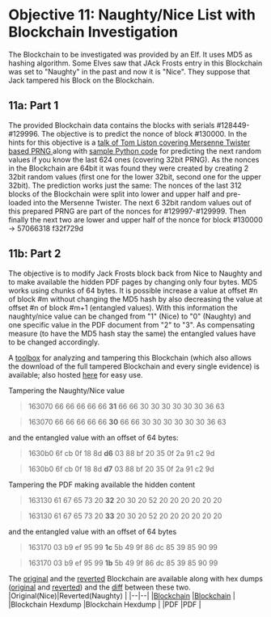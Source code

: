 # Objective 11: Naughty/Nice List with Blockchain Investigation

The Blockchain to be investigated was provided by an Elf.
It uses MD5 as hashing algorithm. Some Elves saw that JAck Frosts entry in this Blockchain was set to "Naughty" in the past and now it is "Nice". They suppose that Jack tampered his Block on the Blockchain.


## 11a: Part 1
The provided Blockchain data contains the blocks with serials #128449-#129996. The objective is to predict the nonce of block #130000.
In the hints for this objective is a [talk of Tom Liston covering Mersenne Twister based PRNG ](https://www.youtube.com/watch?v=Jo5Nlbqd-Vg) along with [sample Python code](https://github.com/tliston/mt19937) for predicting the next random values if you know the last 624 ones (covering 32bit PRNG).
As the nonces in the Blockchain are 64bit it was found they were created by creating 2 32bit random values (first one for the lower 32bit, second one for the upper 32bit).
The prediction works just the same: The nonces of the last 312 blocks of the Blockchain were split into lower and upper half and pre-loaded into the Mersenne Twister.
The next 6 32bit random values out of this prepared PRNG are part of the nonces for #129997-#129999.
Then finally the next two are lower and upper half of the nonce for block #130000 -> 57066318 f32f729d


## 11b: Part 2

The objective is to modify Jack Frosts block back from Nice to Naughty and to make available the hidden PDF pages by changing only four bytes.
MD5 works using chunks of 64 bytes. It is possible increase a value at offset #n of block #m without changing the MD5 hash by also decreasing the value at offset #n of block #m+1 (entangled values).
With this information the naughty/nice value can be changed from "1" (Nice) to "0" (Naughty) and one specific value in the PDF document from "2" to "3".
As compensating measure (to have the MD5 hash stay the same) the entangled values have to be changed accordingly.

A [toolbox](https://github.com/joergschwarzwaelder/hhc2020/blob/master/Objective-11/Frostys-Toolbox.html) for analyzing and tampering this Blockchain (which also allows the download of the full tampered Blockchain and every single evidence) is available; also hosted [here](https://joergschwarzwaelder.github.io/d93ad9aa555b3b01a32fb0d102509bae8f3080072892b667298c089c0baa1244/Objective11/Frostys-Toolbox.html) for easy use.

Tampering the Naughty/Nice value
> 163070 66 66 66 66 66 **31** 66 66 30 30 30 30 30 30 36 63

> 163070 66 66 66 66 66 **30** 66 66 30 30 30 30 30 30 36 63

and the entangled value with an offset of 64 bytes:
> 1630b0 6f cb 0f 18 8d **d6** 03 88 bf 20 35 0f 2a 91 c2 9d

> 1630b0 6f cb 0f 18 8d **d7** 03 88 bf 20 35 0f 2a 91 c2 9d

Tampering the PDF making available the hidden content
> 163130 61 67 65 73 20 **32** 20 30 20 52 20 20 20 20 20 20

> 163130 61 67 65 73 20 **33** 20 30 20 52 20 20 20 20 20 20

and the entangled value with an offset of 64 bytes
> 163170 03 b9 ef 95 99 **1c** 5b 49 9f 86 dc 85 39 85 90 99

> 163170 03 b9 ef 95 99 **1b** 5b 49 9f 86 dc 85 39 85 90 99

The [original](https://github.com/joergschwarzwaelder/hhc2020/blob/master/Objective-11/blockchain.dat) and the [reverted](https://github.com/joergschwarzwaelder/hhc2020/blob/master/Objective-11/blockchain-back-to-original.dat) Blockchain are available along with hex dumps ([original](https://github.com/joergschwarzwaelder/hhc2020/blob/master/Objective-11/blockchain.dump) and [reverted](https://github.com/joergschwarzwaelder/hhc2020/blob/master/Objective-11/blockchain-back-to-original.dump)) and the [diff](https://github.com/joergschwarzwaelder/hhc2020/blob/master/Objective-11/blockchain-naughty-nice-diff.dump) between these two.
|Original(Nice)|Reverted(Naughty)  |
|--|--|
|[Blockchain](https://github.com/joergschwarzwaelder/hhc2020/blob/master/Objective-11/blockchain.dat)  |[Blockchain](https://github.com/joergschwarzwaelder/hhc2020/blob/master/Objective-11/blockchain-back-to-original.dat)  |
|Blockchain Hexdump |Blockchain Hexdump |
|PDF |PDF |

<!--stackedit_data:
eyJoaXN0b3J5IjpbNzk3MTYzMTcxLDEyMTQ4NjE0MjIsNzMyNT
g5ODgwLDM2MTUwNDMyMCwtNTk0MTkwNTIxLDkzOTQ1Mzg3NCwz
NzAyNTI2NzRdfQ==
-->